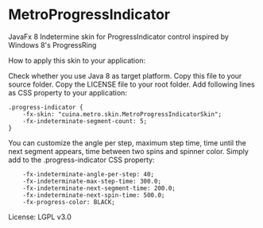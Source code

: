 MetroProgressIndicator
======================

JavaFx 8 Indetermine skin for ProgressIndicator control inspired by Windows 8's ProgressRing

How to apply this skin to your application:

Check whether you use Java 8 as target platform.
Copy this file to your source folder.
Copy the LICENSE file to your root folder.
Add following lines as CSS property to your application:

	.progress-indicator {
		-fx-skin: "cuina.metro.skin.MetroProgressIndicatorSkin";
		-fx-indeterminate-segment-count: 5;
	}

You can customize the angle per step, maximum step time, time until the next
segment appears, time between two spins and spinner color.
Simply add to the .progress-indicator CSS property:

		-fx-indeterminate-angle-per-step: 40;
		-fx-indeterminate-max-step-time: 300.0;
		-fx-indeterminate-next-segment-time: 200.0;
		-fx-indeterminate-next-spin-time: 500.0;
		-fx-progress-color: BLACK;
 
License: LGPL v3.0
